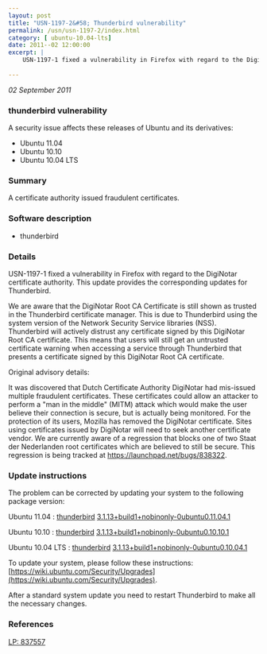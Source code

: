 ```yaml
---
layout: post
title: "USN-1197-2&#58; Thunderbird vulnerability"
permalink: /usn/usn-1197-2/index.html
category: [ ubuntu-10.04-lts]
date: 2011--02 12:00:00
excerpt: |
    USN-1197-1 fixed a vulnerability in Firefox with regard to the DigiNotar certificate authority. This update provides the corresponding updates for Thunderbird.
    
--- 
```

 
 

*02 September 2011*

### thunderbird vulnerability

A security issue affects these releases of Ubuntu and its derivatives:

* Ubuntu 11.04
* Ubuntu 10.10
* Ubuntu 10.04 LTS

### Summary

A certificate authority issued fraudulent certificates. 

### Software description

* thunderbird 

### Details

USN-1197-1 fixed a vulnerability in Firefox with regard to the DigiNotar certificate authority. This update provides the corresponding updates for Thunderbird.

We are aware that the DigiNotar Root CA Certificate is still shown as trusted in the Thunderbird certificate manager. This is due to Thunderbird using the system version of the Network Security Service libraries (NSS). Thunderbird will actively distrust any certificate signed by this DigiNotar Root CA certificate. This means that users will still get an untrusted certificate warning when accessing a service through Thunderbird that presents a certificate signed by this DigiNotar Root CA certificate.

Original advisory details:

 It was discovered that Dutch Certificate Authority DigiNotar had mis-issued multiple fraudulent certificates. These certificates could allow an attacker to perform a &quot;man in the middle&quot; (MITM) attack which would make the user believe their connection is secure, but is actually being monitored. For the protection of its users, Mozilla has removed the DigiNotar certificate. Sites using certificates issued by DigiNotar will need to seek another certificate vendor. We are currently aware of a regression that blocks one of two Staat der Nederlanden root certificates which are believed to still be secure. This regression is being tracked at https://launchpad.net/bugs/838322. 

### Update instructions

The problem can be corrected by updating your system to the following package version:

Ubuntu 11.04
 : [thunderbird](https://launchpad.net/ubuntu/+source/thunderbird) <span> [3.1.13+build1+nobinonly-0ubuntu0.11.04.1](https://launchpad.net/ubuntu/+source/thunderbird/3.1.13+build1+nobinonly-0ubuntu0.11.04.1) </span> 

Ubuntu 10.10
 : [thunderbird](https://launchpad.net/ubuntu/+source/thunderbird) <span> [3.1.13+build1+nobinonly-0ubuntu0.10.10.1](https://launchpad.net/ubuntu/+source/thunderbird/3.1.13+build1+nobinonly-0ubuntu0.10.10.1) </span> 

Ubuntu 10.04 LTS
 : [thunderbird](https://launchpad.net/ubuntu/+source/thunderbird) <span> [3.1.13+build1+nobinonly-0ubuntu0.10.04.1](https://launchpad.net/ubuntu/+source/thunderbird/3.1.13+build1+nobinonly-0ubuntu0.10.04.1) </span> 

To update your system, please follow these instructions: [https://wiki.ubuntu.com/Security/Upgrades](https://wiki.ubuntu.com/Security/Upgrades).

After a standard system update you need to restart Thunderbird to make all the necessary changes. 

### References

 
 [LP: 837557](https://launchpad.net/bugs/837557)
 

